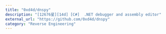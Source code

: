 ```yaml
---
title: "0xd4d/dnspy"
description: "[12676星][14d] [C#]  .NET debugger and assembly editor"
external_url: "https://github.com/0xd4d/dnspy"
category: "Reverse Engineering"
---
```

